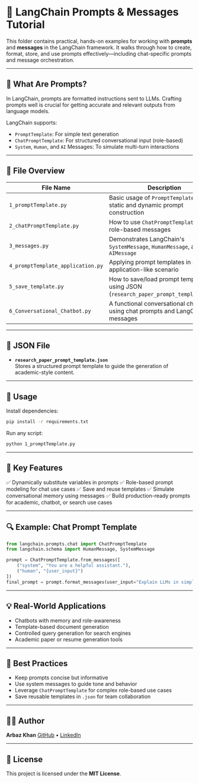 # 📝 LangChain Prompts & Messages Tutorial

This folder contains practical, hands-on examples for working with **prompts** and **messages** in the LangChain framework. It walks through how to create, format, store, and use prompts effectively—including chat-specific prompts and message orchestration.

---

## 🧠 What Are Prompts?

In LangChain, prompts are formatted instructions sent to LLMs. Crafting prompts well is crucial for getting accurate and relevant outputs from language models.

LangChain supports:
- `PromptTemplate`: For simple text generation
- `ChatPromptTemplate`: For structured conversational input (role-based)
- `System`, `Human`, and `AI` Messages: To simulate multi-turn interactions

---

## 📂 File Overview

| File Name                        | Description                                                                 |
|----------------------------------|-----------------------------------------------------------------------------|
| `1_promptTemplate.py`           | Basic usage of `PromptTemplate` for static and dynamic prompt construction |
| `2_chatPromptTemplate.py`       | How to use `ChatPromptTemplate` for role-based messages                    |
| `3_messages.py`                 | Demonstrates LangChain's `SystemMessage`, `HumanMessage`, and `AIMessage`  |
| `4_promptTemplate_application.py` | Applying prompt templates in a real application-like scenario              |
| `5_save_template.py`            | How to save/load prompt templates using JSON (`research_paper_prompt_template.json`) |
| `6_Conversational_Chatbot.py`   | A functional conversational chatbot using chat prompts and LangChain messages |

---

## 📘 JSON File

- **`research_paper_prompt_template.json`**  
  Stores a structured prompt template to guide the generation of academic-style content.

---

## 🚀 Usage

Install dependencies:

```bash
pip install -r requirements.txt
````

Run any script:

```bash
python 1_promptTemplate.py
```

---

## 🧪 Key Features

✅ Dynamically substitute variables in prompts
✅ Role-based prompt modeling for chat use cases
✅ Save and reuse templates
✅ Simulate conversational memory using messages
✅ Build production-ready prompts for academic, chatbot, or search use cases

---

## 🔍 Example: Chat Prompt Template

```python
from langchain.prompts.chat import ChatPromptTemplate
from langchain.schema import HumanMessage, SystemMessage

prompt = ChatPromptTemplate.from_messages([
    ("system", "You are a helpful assistant."),
    ("human", "{user_input}")
])
final_prompt = prompt.format_messages(user_input="Explain LLMs in simple terms.")
```

---

## 💡 Real-World Applications

* Chatbots with memory and role-awareness
* Template-based document generation
* Controlled query generation for search engines
* Academic paper or resume generation tools

---

## 🧠 Best Practices

* Keep prompts concise but informative
* Use system messages to guide tone and behavior
* Leverage `ChatPromptTemplate` for complex role-based use cases
* Save reusable templates in `.json` for team collaboration

---

## 🧑‍💻 Author

**Arbaz Khan**
[GitHub](https://github.com/Arbazkhan-cs) • [LinkedIn](https://www.linkedin.com/in/arbazkhan-cs/)

---

## 📄 License

This project is licensed under the **MIT License**.
